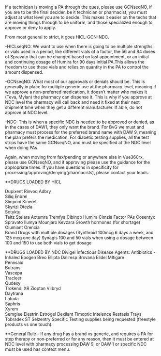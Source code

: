 If a technician is moving a PA through the ques, please use GCNseqNO, if you are to be the final decider, be it technician or pharmacist, you must adjust at what level you are to decide.
This makes it easier on the techs that are moving things through to be uniform, and those specialized enough to approve or deny to apply.

From most general to strict, it goes HICL-GCN-NDC.

-HICLseqNO:
We want to use when there is going to be multiple strengths or vials used in a period, like different vials of a factor, the 56 and 84 doses of Spravato that can be changed based on last 
appointment, or an initial and continuing dosage of Humira for 90 days initial PA.This allows the freedom to use these vials and relies on quantity in the PA to control the amount dispensed.

-GCNseqNO:
What most of our approvals or denials should be. This is generally in place for multiple generic use at the pharmacy level, meaning if we approve a non-preferred medication, it doesn’t matter who
makes it (Teva, Mylan) the pharmacy can dispense it. This is why if you approve at NDC level the pharmacy will call back and need it fixed at their next shipment time when they get a different
manufacturer. If able, do not approve at NDC level.

-NDC:
This is when a specific NDC is needed to be approved or denied, as in the cases of DAW1, they only want the brand. For BvG we must and pharmacy must process for the preferred brand name with DAW 9,
meaning the plan prefers the medication. For diabetic testing supplies, all the test strips have the same GCNseqNO, and must be specified at the NDC level when doing PAs.

Again, when moving from fax/pending or anywhere else in Vue360rx, please use GCNseqNO, and if approving please use the guidance for the appropriate times. If you have questions in specificity
for processing/approving/denying(pharmacists), please contact your leads.

**DRUGS LOADED BY HICL

Dupixent
Rinvoq
Adbry                    
Siliq
Enbrel                   
Simponi
Kineret                  
Skyrizi 
Otezla  
Sotyktu                                      
Taltz
Stelara
Actemra
Tremfya
Cibinqo 
Humira
Cimzia
Factor PAs
Cosentyx
Spravato
Ilumya
Mounjaro
Kevzara
Growth hormones (for shortage)
Olumiant
Orencia   
Brand Drugs with multiple dosages (Synthroid 100mcg 6 days a week, and 125 mcg one day)
Synagis 100 and 50 vials when using a dosage between 100 and 150 to use both vials to get dosage 


**DRUGS LOADED BY NDC
Divigel
Infectious Disease Agents: Antibiotics - Inhaled 
Epogen
Breo Ellipta
Daliresp
Brovana
Elidel
MItigare          
Pennsaid           
Butrans            
Vascepa            
Tracleer           
Qudexy             
Trokendi XR 
Zioptan
Viibryd            
Daytrana           
Latuda             
Saphris           
Xyrem              
Semglee
Elestrin
Estrogel
Dexilant
Timoptic
Intelence
Restasis Trays
Tobradex ST
Selzentry
Specific Testing supplies being requested (freestyle products vs one touch).

**General Rule - If any drug has a brand vs generic, and requires a PA for step therapy or non-preferred or for any reason, then it must be entered at
                 NDC level with pharmacy processing DAW 9, or DAW 1 or specific NDC must be used has context menu.
